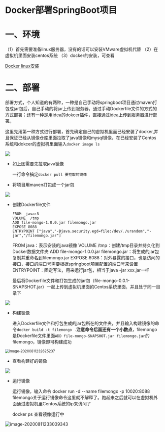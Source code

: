 # Docker部署SpringBoot项目

# 一、环境

（1）首先需要准备linux服务器，没有的话可以安装VMware虚拟机代替
（2）在虚拟机里面安装centos系统
（3）docker的安装，可查看<p><a href="https://github.com/MichaelWongK/onenote/blob/master/study/Docker/Docker linux安装.md">Docker linux安装</a></p>

# 二、部署

部署方式，个人知道的有两种，一种是自己手动将springboot项目通过maven打包成jar包后，自己手动的将jar上传到服务器，通过手动Dockerfile文件的方式的方式部署；还有一种是用idea的dokcer插件，直接通过idea上传到服务器进行部署。

这里先用第一种方式进行部署，首先确定自己的虚拟机里面已经安装了docker,并且保证已经从镜像仓库里面拉取了java镜像和mysql镜像，在已经安装了Centos系统和dokcer的虚拟机里面输入`docker image ls`

![](http://www.micheal.wang:10020/mongo/read/5f32b67c9c5fd27c4ff5d872)

- 如上图需要先拉取java镜像

  一行命令搞定`docker pull 要拉取的镜像`

- 将项目用maven打包成一个jar包

![](http://www.micheal.wang:10020/mongo/read/5f32b7449c5fd27c4ff5d874)

- 创建Dockerfile文件

  ```
  FROM  java:8
  VOLUME  /tmp
  ADD file-mongo-1.0.0.jar filemongo.jar
  EXPOSE 8088
  ENTRYPOINT ["java","-Djava.security.egd=file:/dev/./urandom","-jar","/filemongo.jar"]
  ```

  FROM java：表示安装的java镜像
  VOLUME /tmp：创建/tmp目录并持久化到Docker数据文件夹
  ADD file-mongo-1.0.0.jar  filemongo.jar：将生成的jar包复制并重命名到filemongo.jar
  EXPOSE 8088：对外暴露的接口，也是访问的接口，接口的端口号需要根据springboot项目配置的端口号来设置
  ENTRYPOINT：固定写法，用来运行jar包，相当于java -jar xxx.jar一样

  最后将Dockerfile文件和打包生成的jar包（file-mongo-0.0.1-SNAPSHOT.jar）一起上传到虚拟机里面的Centos系统里面，并且处于同一目录下

![](http://www.micheal.wang:10020/mongo/read/5f32b82b9c5fd27c4ff5d876)

- 构建镜像

  进入Dockerfile文件和打包生成的jar包所在的文件夹，并且输入构建镜像的命令`docker build -t filemongo .`**注意命令后面还有一个小数点**，filemongo是Dockerfile文件里面`ADD file-mongo-SNAPSHOT.jar filemongo.jar`的filemongo，镜像即可构建成功

<img src="http://www.micheal.wang:10020/mongo/read/5f32b8b59c5fd27c4ff5d878" alt="image-20200811232625237" style="zoom:80%;" />

- 查看构建好的镜像

![](http://www.micheal.wang:10020/mongo/read/5f32b67c9c5fd27c4ff5d872)

- 运行镜像

  运行镜像，输入命令 docker  run -d --name filemongo -p 10020:8088 filemongo关于运行镜像命令这里就不解释了。跑起来之后就可以在虚拟机外面通过虚拟机里Centos系统的ip来访问了

  docker ps 查看镜像运行中

![image-20200811233039343](http://www.micheal.wang:10020/mongo/read/5f32b9b89c5fd27c4ff5d87a)





